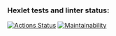 ### Hexlet tests and linter status:
[![Actions Status](https://github.com/Fortik1/frontend-project-11/workflows/hexlet-check/badge.svg)](https://github.com/Fortik1/frontend-project-11/actions)
[![Maintainability](https://api.codeclimate.com/v1/badges/558559d7dddc442d0241/maintainability)](https://codeclimate.com/github/Fortik1/frontend-project-11/maintainability)